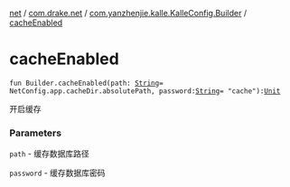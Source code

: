 [net](../../index.md) / [com.drake.net](../index.md) / [com.yanzhenjie.kalle.KalleConfig.Builder](index.md) / [cacheEnabled](./cache-enabled.md)

# cacheEnabled

`fun Builder.cacheEnabled(path: `[`String`](https://kotlinlang.org/api/latest/jvm/stdlib/kotlin/-string/index.html)` = NetConfig.app.cacheDir.absolutePath, password: `[`String`](https://kotlinlang.org/api/latest/jvm/stdlib/kotlin/-string/index.html)` = "cache"): `[`Unit`](https://kotlinlang.org/api/latest/jvm/stdlib/kotlin/-unit/index.html)

开启缓存

### Parameters

`path` - 缓存数据库路径

`password` - 缓存数据库密码
